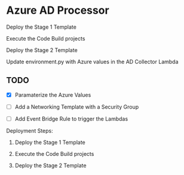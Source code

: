 # Azure AD Processor

Deploy the Stage 1 Template

Execute the Code Build projects

Deploy the Stage 2 Template

Update environment.py with Azure values in the AD Collector Lambda

## TODO

- [X] Paramaterize the Azure Values
- [ ] Add a Networking Template with a Security Group
- [ ] Add Event Bridge Rule to trigger the Lambdas


Deployment Steps:

1. Deploy the Stage 1 Template

2. Execute the Code Build projects

3. Deploy the Stage 2 Template




